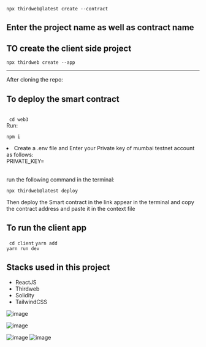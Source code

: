 <code>npx thirdweb@latest create --contract </code>
<br />

<h2>Enter the project name as well as contract name</h2>

<h2>TO create the client side project</h2>

<code>npx thirdweb create --app </code>

<hr />

After cloning the repo:
<br />

<h2>To deploy the smart contract </h2>
<br />
<code> cd web3 </code>
<br />
Run:

<br />

<code>npm i </code>
<br />

<li>Create a .env file and Enter your Private key of mumbai testnet account as follows: <br/>
  PRIVATE_KEY=
  </li>
  
  <br />
 

run the following command in the terminal:

<code>npx thirdweb@latest deploy</code>

<p>Then deploy the Smart contract in the link appear in the terminal and copy the contract address and paste it in the context file</p>

<h2> To run the client app </h1>
<code> cd client</code>
<code>yarn add</code>
<br />
<code>yarn run dev</code>



<h2>Stacks used in this project </h2>
<ul>
  <li>ReactJS</li>
  <li>Thirdweb</li>
  <li>Solidity</li>
  <li>TailwindCSS</li>
  </ul>
  
  ![image](https://user-images.githubusercontent.com/67679146/229294777-8c122a97-5b7f-464a-8660-b8ea3c5605ec.png)
  
  ![image](https://user-images.githubusercontent.com/67679146/229294792-37a5f976-88da-4e15-ad8c-a0b005535ff1.png)
  
  ![image](https://user-images.githubusercontent.com/67679146/229294816-dc242bbb-1c00-4282-936a-15e2dc14708c.png)
  ![image](https://user-images.githubusercontent.com/67679146/229294828-9942d81e-972b-4efe-8567-04ddf5d64bd8.png)





